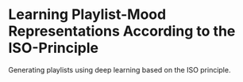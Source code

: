 # Learning Playlist-Mood Representations According to the ISO-Principle
Generating playlists using deep learning based on the ISO principle.
